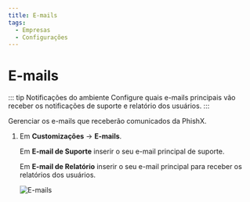 ```yaml
---
title: E-mails
tags:
  - Empresas
  - Configurações
---
```


# E-mails

::: tip Notificações do ambiente
Configure quais e-mails principais vão receber os notificações de suporte e relatório dos usuários.
:::

Gerenciar os e-mails que receberão comunicados da PhishX.

1. Em **Customizações** -> **E-mails**.

   Em **E-mail de Suporte** inserir o seu e-mail principal de suporte.

   Em **E-mail de Relatório** inserir o seu e-mail principal para receber os relatórios dos usuários.

   ![E-mails](https://cdn.phishx.io/phishx-docs/images/phishx_companies_emails_01.webp)
